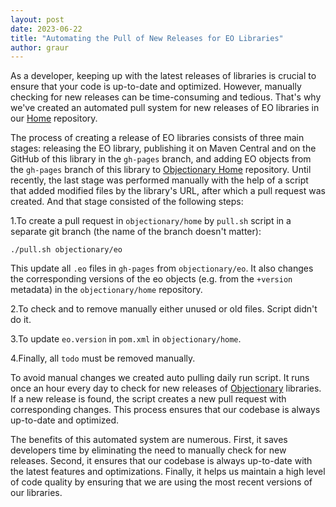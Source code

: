 ```yaml
---
layout: post
date: 2023-06-22
title: "Automating the Pull of New Releases for EO Libraries"
author: graur
---
```


As a developer, keeping up with the latest releases of libraries is crucial to ensure that your code is
up-to-date and optimized. However, manually checking for new releases can be time-consuming and tedious.
That's why we've created an automated pull system for new releases of EO libraries in our 
[Home](https://github.com/objectionary/home) repository.

<!--more-->

The process of creating a release of EO libraries consists of three main stages: releasing the EO library, 
publishing it on Maven Central and on the GitHub of this library in the `gh-pages` branch, and adding EO objects from 
the `gh-pages` branch of this library to [Objectionary Home](https://github.com/objectionary/home) repository. 
Until recently, the last stage was performed manually with the help of a script that added modified files by the 
library's URL, after which a pull request was created. And that stage consisted of the following steps:

1.To create a pull request in `objectionary/home` by `pull.sh` script in a separate git branch (the name of the branch doesn't matter):
   ```shell
   ./pull.sh objectionary/eo
   ```
This update all `.eo` files in `gh-pages` from `objectionary/eo`. 
It also changes the corresponding versions of the eo objects (e.g. from the `+version` metadata) in the `objectionary/home` repository.

2.To check and to remove manually either unused or old files. Script didn't do it.

3.To update `eo.version` in `pom.xml` in `objectionary/home`.

4.Finally, all `todo` must be removed manually.

To avoid manual changes we created auto pulling daily run script. It runs once an hour every day to check for new releases of [Objectionary](https://github.com/objectionary/) libraries. 
If a new release is found, the script creates a new pull request with corresponding changes. This process ensures that our codebase 
is always up-to-date and optimized.

The benefits of this automated system are numerous. First, it saves developers time by eliminating the 
need to manually check for new releases. Second, it ensures that our codebase is always up-to-date with 
the latest features and optimizations. Finally, it helps us maintain a high level of code quality by 
ensuring that we are using the most recent versions of our libraries.
